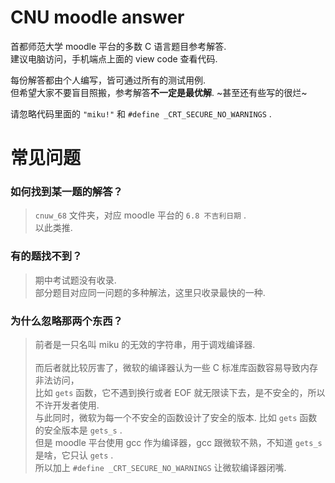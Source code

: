 # CNU moodle answer
首都师范大学 moodle 平台的多数 C 语言题目参考解答.<br/>
建议电脑访问，手机端点上面的 view code 查看代码. 

每份解答都由个人编写，皆可通过所有的测试用例.<br/>
但希望大家不要盲目照搬，参考解答**不一定是最优解**. ~甚至还有些写的很烂~

请忽略代码里面的 `"miku!"` 和 `#define _CRT_SECURE_NO_WARNINGS` .

# 常见问题
### 如何找到某一题的解答？
> `cnuw_68` 文件夹，对应 moodle 平台的 `6.8 不吉利日期` .<br/>
> 以此类推.
### 有的题找不到？
> 期中考试题没有收录.<br/>
> 部分题目对应同一问题的多种解法，这里只收录最快的一种.
### 为什么忽略那两个东西？
> 前者是一只名叫 miku 的无效的字符串，用于调戏编译器.<br/><br/>
> 而后者就比较厉害了，微软的编译器认为一些 C 标准库函数容易导致内存非法访问，<br/>
> 比如 `gets` 函数，它不遇到换行或者 EOF 就无限读下去，是不安全的，所以不许开发者使用.<br/>
> 与此同时，微软为每一个不安全的函数设计了安全的版本. 比如 `gets` 函数的安全版本是 `gets_s` .<br/>
> 但是 moodle 平台使用 gcc 作为编译器，gcc 跟微软不熟，不知道 `gets_s` 是啥，它只认 `gets` .<br/>
> 所以加上 `#define _CRT_SECURE_NO_WARNINGS` 让微软编译器闭嘴.
